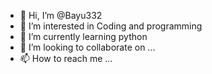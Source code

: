- 👋 Hi, I’m @Bayu332
- 👀 I’m interested in Coding and programming
- 🌱 I’m currently learning python
- 💞️ I’m looking to collaborate on ...
- 📫 How to reach me ...

<!---
Bayu332/Bayu332 is a ✨ special ✨ repository because its `README.md` (this file) appears on your GitHub profile.
You can click the Preview link to take a look at your changes.
--->
